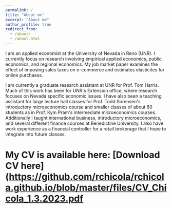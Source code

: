```yaml
---
permalink: /
title: "About me"
excerpt: "About me"
author_profile: true
redirect_from: 
  - /about/
  - /about.html
---
```


I am an applied economist at the University of Nevada in Reno (UNR). I currently focus on research involving empirical applied economics, public economics, and regional economics. My job market paper examines the effect of imposing sales taxes on e-commerce and estimates elasticites for online purchases.


I am currently a graduate research assistant at UNR for Prof. Tom Harris. Much of this work has been for UNR's Extension office, where research focuses on Nevada specific economic issues. I have also been a teaching assistant for large lecture hall classes for Prof. Todd Sorensen's introductory microeconomics course and smaller classes of about 60 students as in Prof. Kym Pram's intermediate microeconomics courses. Additionally I taught international business, introductory microeconomics, and several different finance courses at Benedictine University. I also have work experience as a financial controller for a retail brokerage that I hope to integrate into future classes.


# My CV is available here: [Download CV here](https://github.com/rchicola/rchicola.github.io/blob/master/files/CV_Chicola_1.3.2023.pdf

